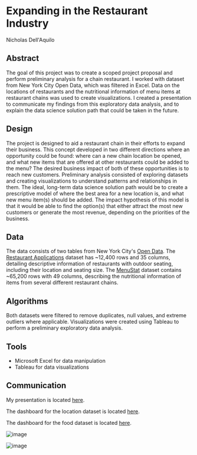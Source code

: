 # Expanding in the Restaurant Industry
Nicholas Dell'Aquilo

## Abstract
The goal of this project was to create a scoped project proposal and perform preliminary analysis for a chain restaurant. I worked with dataset from New York City Open Data, which was filtered in Excel. Data on the locations of restaurants and the nutritional information of menu items at restaurant chains was used to create visualizations. I created a presentation to communicate my findings from this exploratory data analysis, and to explain the data science solution path that could be taken in the future.

## Design
The project is designed to aid a restaurant chain in their efforts to expand their business. This concept developed in two different directions where an opportunity could be found: where can a new chain location be opened, and what new items that are offered at other restaurants could be added to the menu? The desired business impact of both of these opportunities is to reach new customers. Preliminary analysis consisted of exploring datasets and creating visualizations to understand patterns and relationships in them. The ideal, long-term data science solution path would be to create a prescriptive model of where the best area for a new location is, and what new menu item(s) should be added. The impact hypothesis of this model is that it would be able to find the option(s) that either attract the most new customers or generate the most revenue, depending on the priorities of the business.

## Data
The data consists of two tables from New York City's [Open Data](https://opendata.cityofnewyork.us/). The [Restaurant Applications](https://data.cityofnewyork.us/Transportation/Open-Restaurant-Applications/pitm-atqc) dataset has ~12,400 rows and 35 columns, detailing descriptive information of restaurants with outdoor seating, including their location and seating size. The [MenuStat](https://data.cityofnewyork.us/Health/DOHMH-MenuStat/qgc5-ecnb) dataset contains ~65,200 rows with 49 columns, describing the nutritional information of items from several different restaurant chains.

## Algorithms
Both datasets were filtered to remove duplicates, null values, and extreme outliers where applicable. Visualizations were created using Tableau to perform a preliminary exploratory data analysis.

## Tools

* Microsoft Excel for data manipulation
* Tableau for data visualizations

## Communication
My presentation is located [here](https://github.com/nickdellaquilo/Business-Project/blob/main/Project-Presentation.pdf).

The dashboard for the location dataset is located [here](https://public.tableau.com/app/profile/nicholas.dell.aquilo/viz/MetisBusinessProject-Locations/Dashboard1).

The dashboard for the food dataset is located [here](https://public.tableau.com/app/profile/nicholas.dell.aquilo/viz/MetisBusinessProject-NutritionInfo/Dashboard1).

![image](https://user-images.githubusercontent.com/22899761/119960745-4b46af80-bf73-11eb-806b-569147b7204f.png)


![image](https://user-images.githubusercontent.com/22899761/119958341-f5710800-bf70-11eb-98c5-bc4d69e50888.png)
